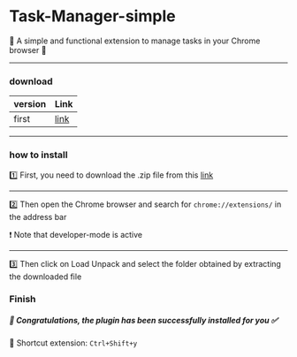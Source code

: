 # Task-Manager-simple

🔔 A simple and functional extension to manage tasks in your Chrome browser 💫

<hr>

### download 
| version    | Link |
| -------- | ------- |
| first  |  [link](https://s32.picofile.com/file/8478230318/tasklist.zip.html)   | 

<hr>

### how to install

1️⃣ First, you need to download the .zip file from this [link](https://s32.picofile.com/file/8478230318/tasklist.zip.html)

<hr>

2️⃣ Then open the Chrome browser and search for `chrome://extensions/` in the address bar

❗ Note that developer-mode is active

<hr>

3️⃣ Then click on Load Unpack and select the folder obtained by extracting the downloaded file


### Finish

##### 🥳 Congratulations, the plugin has been successfully installed for you ✅


💯 Shortcut extension: `Ctrl+Shift+y`
